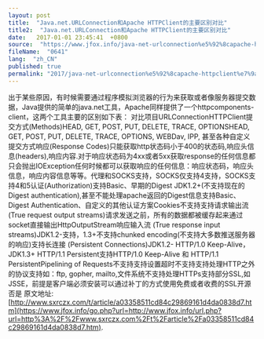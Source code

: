 ```yaml
---
layout: post
title:  "Java.net.URLConnection和Apache HTTPClient的主要区别对比"
title2:  "Java.net.URLConnection和Apache HTTPClient的主要区别对比"
date:   2017-01-01 23:45:41  +0800
source:  "https://www.jfox.info/java-net-urlconnection%e5%92%8capache-httpclient%e7%9a%84%e4%b8%bb%e8%a6%81%e5%8c%ba%e5%88%ab%e5%af%b9%e6%af%94.html"
fileName:  "0641"
lang:  "zh_CN"
published: true
permalink: "2017/java-net-urlconnection%e5%92%8capache-httpclient%e7%9a%84%e4%b8%bb%e8%a6%81%e5%8c%ba%e5%88%ab%e5%af%b9%e6%af%94.html"
---
```




出于某些原因，有时候需要通过程序模拟浏览器的行为来获取或者像服务器提交数据，Java提供的简单的java.net工具，Apache同样提供了一个httpcomponents-client，这两个工具主要的区别如下表：
对比项目URLConnectionHTTPClient提交方式(Methods)HEAD, GET, POST, PUT, DELETE, TRACE, OPTIONSHEAD, GET, POST, PUT, DELETE, TRACE, OPTIONS, WEBDav, IPP, 甚至各种自定义提交方式响应(Response Codes)只能获取http状态码小于400的状态码,响应头信息(headers),响应内容.对于响应状态码为4xx或者5xx获取response的任何信息都只会抛出IOException任何时候都可以获取响应的任何信息：响应状态码，响应头信息，响应内容信息等等。代理和SOCKS支持，SOCKS仅支持4支持，SOCKS支持4和5认证(Authorization)支持Basic、早期的Digest JDK1.2+(不支持现在的Digest authentication),甚至不能处理apache返回的Digest信息支持Basic、Digest Authentication、自定义的其他认证方案Cookies不支持支持请求输出流
(True request output streams)请求发送之前，所有的数据都被缓存起来通过socket直接输出HttpOutputStream响应输入流
(True response input streams)JDK1.2-支持，1.3+不支持chunked encoding(不支持大多数推送服务器的响应)支持长连接
(Persistent Connections)JDK1.2- HTTP/1.0 Keep-Alive，JDK1.3+  HTTP/1.1 Persistent支持HTTP/1.0 Keep-Alive 和 HTTP/1.1 PersistentPipelining of Requests不支持支持设置超时不支持支持处理HTTP之外的协议支持如：ftp, gopher, mailto,文件系统不支持处理HTTPs支持部分SSL,如JSSE，前提是客户端必须安装可以通过补丁的方式使用免费或者收费的SSL开源否是
原文地址:[http://www.sxrczx.com/t/article/a03358511cd84c29869161d4da0838d7.htm](https://www.jfox.info/go.php?url=http://www.jfox.info/url.php?url=http%3A%2F%2Fwww.sxrczx.com%2Ft%2Farticle%2Fa03358511cd84c29869161d4da0838d7.htm).
